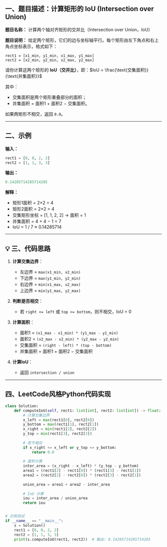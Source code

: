 ## 一、题目描述：计算矩形的 IoU (Intersection over Union)

**题目名称：**
计算两个轴对齐矩形的交并比（Intersection over Union，IoU）

**题目说明：**
给定两个矩形，它们的边与坐标轴平行。每个矩形由左下角点和右上角点坐标表示，格式如下：

```
rect1 = [x1_min, y1_min, x1_max, y1_max]
rect2 = [x2_min, y2_min, x2_max, y2_max]
```

请你计算这两个矩形的 **IoU（交并比）**，即：$IoU = \frac{\text{交集面积}}{\text{并集面积}}$

其中：

* 交集面积是两个矩形重叠部分的面积；
* 并集面积 = 面积1 + 面积2 − 交集面积。

如果两矩形不相交，返回 `0.0`。

---

## 二、示例

**输入：**

```python
rect1 = [0, 0, 2, 2]
rect2 = [1, 1, 3, 3]
```

**输出：**

```python
0.14285714285714285
```

**解释：**

* 矩形1面积 = 2×2 = 4
* 矩形2面积 = 2×2 = 4
* 交集矩形坐标 = [1, 1, 2, 2] → 面积 = 1
* 并集面积 = 4 + 4 − 1 = 7
* IoU = 1 / 7 ≈ 0.14285714

---

## 💡 三、代码思路

1. **计算交集边界**：

   * 左边界 = `max(x1_min, x2_min)`
   * 下边界 = `max(y1_min, y2_min)`
   * 右边界 = `min(x1_max, x2_max)`
   * 上边界 = `min(y1_max, y2_max)`

2. **判断是否相交**：

   * 若 `right <= left` 或 `top <= bottom`，则不相交，IoU = 0

3. **计算面积**：

   * 面积1 = `(x1_max - x1_min) * (y1_max - y1_min)`
   * 面积2 = `(x2_max - x2_min) * (y2_max - y2_min)`
   * 交集面积 = `(right - left) * (top - bottom)`
   * 并集面积 = 面积1 + 面积2 − 交集面积

4. **计算IoU**：

   * 返回 `intersection / union`

---

## 四、LeetCode风格Python代码实现

```python
class Solution:
    def computeIoU(self, rect1: list[int], rect2: list[int]) -> float:
        # 计算交集边界
        x_left = max(rect1[0], rect2[0])
        y_bottom = max(rect1[1], rect2[1])
        x_right = min(rect1[2], rect2[2])
        y_top = min(rect1[3], rect2[3])
        
        # 若不相交
        if x_right <= x_left or y_top <= y_bottom:
            return 0.0
        
        # 面积计算
        inter_area = (x_right - x_left) * (y_top - y_bottom)
        area1 = (rect1[2] - rect1[0]) * (rect1[3] - rect1[1])
        area2 = (rect2[2] - rect2[0]) * (rect2[3] - rect2[1])
        
        union_area = area1 + area2 - inter_area
        
        # IoU 计算
        iou = inter_area / union_area
        return iou


# 示例测试
if __name__ == "__main__":
    s = Solution()
    rect1 = [0, 0, 2, 2]
    rect2 = [1, 1, 3, 3]
    print(s.computeIoU(rect1, rect2))  # 输出: 0.14285714285714285
```
